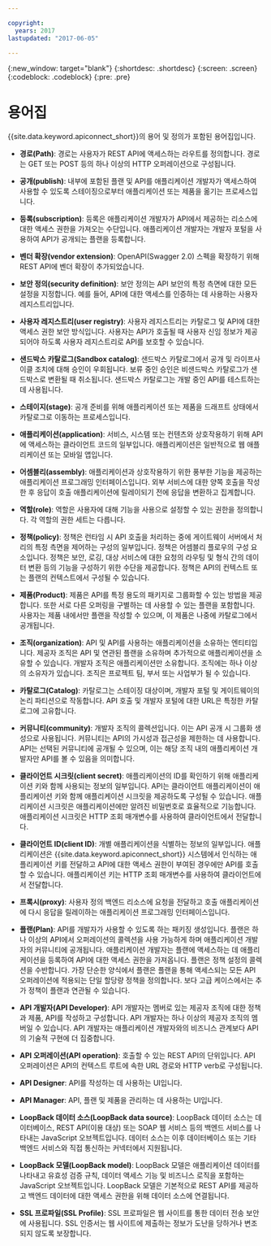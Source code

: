 ```yaml
---

copyright:
  years: 2017
lastupdated: "2017-06-05"

---
```


{:new_window: target="blank"}
{:shortdesc: .shortdesc}
{:screen: .screen}
{:codeblock: .codeblock}
{:pre: .pre}

# 용어집

{{site.data.keyword.apiconnect_short}}의 용어 및 정의가 포함된 용어집입니다.

- **경로(Path)**: 경로는 사용자가 REST API에 액세스하는 라우트를 정의합니다. 경로는 GET 또는 POST 등의 하나 이상의 HTTP 오퍼레이션으로 구성됩니다.

- **공개(publish)**: 내부에 포함된 플랜 및 API를 애플리케이션 개발자가 액세스하여 사용할 수 있도록 스테이징으로부터 애플리케이션 또는 제품을 옮기는 프로세스입니다.

- **등록(subscription)**: 등록은 애플리케이션 개발자가 API에서 제공하는 리소스에 대한 액세스 권한을 가져오는 수단입니다. 애플리케이션 개발자는 개발자 포털을 사용하여 API가 공개되는 플랜을 등록합니다.

- **벤더 확장(vendor extension)**:  OpenAPI(Swagger 2.0) 스펙을 확장하기 위해 REST API에 벤더 확장이 추가되었습니다.

- **보안 정의(security definition)**: 보안 정의는 API 보안의 특정 측면에 대한 모든 설정을 지정합니다. 예를 들어, API에 대한 액세스를 인증하는 데 사용하는 사용자 레지스트리입니다.

- **사용자 레지스트리(user registry)**: 사용자 레지스트리는 카탈로그 및 API에 대한 액세스 권한 보안 방식입니다. 사용자는 API가 호출될 때 사용자 신임 정보가 제공되어야 하도록 사용자 레지스트리로 API를 보호할 수 있습니다.

- **샌드박스 카탈로그(Sandbox catalog)**: 샌드박스 카탈로그에서 공개 및 라이프사이클 조치에 대해 승인이 우회됩니다. 보류 중인 승인은 비샌드박스 카탈로그가 샌드박스로 변환될 때 취소됩니다. 샌드박스 카탈로그는 개발 중인 API를 테스트하는 데 사용됩니다.

- **스테이지(stage)**: 공개 준비를 위해 애플리케이션 또는 제품을 드래프트 상태에서 카탈로그로 이동하는 프로세스입니다.

- **애플리케이션(application)**: 서비스, 시스템 또는 컨텐츠와 상호작용하기 위해 API에 액세스하는 클라이언트 코드의 일부입니다. 애플리케이션은 일반적으로 웹 애플리케이션 또는 모바일 앱입니다.

- **어셈블리(assembly)**: 애플리케이션과 상호작용하기 위한 풍부한 기능을 제공하는 애플리케이션 프로그래밍 인터페이스입니다. 외부 서비스에 대한 양쪽 호출을 작성한 후 응답이 호출 애플리케이션에 릴레이되기 전에 응답을 변환하고 집계합니다.

- **역할(role)**: 역할은 사용자에 대해 기능을 사용으로 설정할 수 있는 권한을 정의합니다. 각 역할의 권한 세트는 다릅니다.

- **정책(policy)**: 정책은 런타임 시 API 호출을 처리하는 중에 게이트웨이 서버에서 처리의 특정 측면을 제어하는 구성의 일부입니다. 정책은 어셈블리 플로우의 구성 요소입니다. 정책은 보안, 로깅, 대상 서비스에 대한 요청의 라우팅 및 형식 간의 데이터 변환 등의 기능을 구성하기 위한 수단을
제공합니다. 정책은 API의 컨텍스트 또는 플랜의 컨텍스트에서 구성될 수 있습니다.

- **제품(Product)**: 제품은 API를 특정 용도의 패키지로 그룹화할 수 있는 방법을 제공합니다. 또한 서로 다른 오퍼링을 구별하는 데 사용할 수 있는 플랜을 포함합니다. 사용자는 제품 내에서만 플랜을 작성할 수 있으며, 이 제품은 나중에 카탈로그에서 공개됩니다.

- **조직(organization)**: API 및 API를 사용하는 애플리케이션을 소유하는 엔티티입니다. 제공자 조직은 API 및 연관된 플랜을 소유하며 추가적으로 애플리케이션을 소유할 수 있습니다. 개발자 조직은 애플리케이션만 소유합니다. 조직에는 하나 이상의 소유자가 있습니다. 조직은 프로젝트 팀, 부서 또는 사업부가 될 수 있습니다.

- **카탈로그(Catalog)**: 카탈로그는 스테이징 대상이며, 개발자 포털 및 게이트웨이의 논리 파티션으로 작동합니다. API 호출 및 개발자 포털에 대한 URL은 특정한 카탈로그에 고유합니다.

- **커뮤니티(community)**: 개발자 조직의 콜렉션입니다. 이는 API 공개 시 그룹화 생성으로 사용됩니다. 커뮤니티는 API의 가시성과 접근성을 제한하는 데 사용합니다. API는 선택된 커뮤니티에 공개될 수 있으며, 이는 해당 조직 내의 애플리케이션 개발자만 API를 볼 수 있음을 의미합니다.

- **클라이언트 시크릿(client secret)**: 애플리케이션의 ID를 확인하기 위해 애플리케이션 키와 함께 사용되는 정보의 일부입니다. API는 클라이언트 애플리케이션이 애플리케이션 키와 함께 애플리케이션 시크릿을 제공하도록 구성될 수 있습니다. 애플리케이션 시크릿은 애플리케이션에만 알려진 비밀번호로 효율적으로 기능합니다. 애플리케이션 시크릿은 HTTP 조회 매개변수를 사용하여 클라이언트에서 전달합니다.

- **클라이언트 ID(client ID)**: 개별 애플리케이션을 식별하는 정보의 일부입니다. 애플리케이션은 {{site.data.keyword.apiconnect_short}} 시스템에서 인식하는 애플리케이션 키를 전달하고 API에 대한 액세스 권한이 부여된 경우에만 API를 호출할 수 있습니다. 애플리케이션 키는 HTTP 조회 매개변수를 사용하여 클라이언트에서 전달합니다.

- **프록시(proxy)**: 사용자 정의 백엔드 리소스에 요청을 전달하고 호출 애플리케이션에 다시 응답을 릴레이하는 애플리케이션 프로그래밍 인터페이스입니다.

- **플랜(Plan)**: API를 개발자가 사용할 수 있도록 하는 패키징 생성입니다. 플랜은 하나 이상의 API에서 오퍼레이션의 콜렉션을 사용 가능하게 하며 애플리케이션 개발자의 커뮤니티에 공개됩니다. 애플리케이션 개발자는 플랜에 액세스하는 데 애플리케이션을 등록하여 API에 대한 액세스 권한을 가져옵니다. 플랜은 정책 설정의 콜렉션을 수반합니다. 가장 단순한 양식에서 플랜은 플랜을 통해 액세스되는 모든 API 오퍼레이션에 적용되는 단일 할당량 정책을 정의합니다. 보다 고급 케이스에서는 추가 정책이 플랜과 연관될 수 있습니다.

- **API 개발자(API Developer)**: API 개발자는 멤버로 있는 제공자 조직에 대한 정책과 제품, API를 작성하고 구성합니다. API 개발자는 하나 이상의 제공자 조직의 멤버일 수 있습니다. API 개발자는 애플리케이션 개발자와의 비즈니스 관계보다 API의 기술적 구현에 더 집중합니다.

- **API 오퍼레이션(API operation)**: 호출할 수 있는 REST API의 단위입니다. API 오퍼레이션은 API의 컨텍스트 루트에 속한 URL 경로와 HTTP verb로 구성됩니다.

- **API Designer**: API를 작성하는 데 사용하는 UI입니다.

- **API Manager**: API, 플랜 및 제품을 관리하는 데 사용하는 UI입니다.

- **LoopBack 데이터 소스(LoopBack data source)**: LoopBack 데이터 소스는 데이터베이스, REST API(이용 대상) 또는 SOAP 웹 서비스 등의 백엔드 서비스를 나타내는 JavaScript 오브젝트입니다. 데이터 소스는 이후 데이터베이스 또는 기타 백엔드 서비스와 직접 통신하는 커넥터에서 지원됩니다.

- **LoopBack 모델(LoopBack model)**: LoopBack 모델은 애플리케이션 데이터를 나타내고 유효성 검증 규칙, 데이터 액세스 기능 및 비즈니스 로직을 포함하는 JavaScript 오브젝트입니다. LoopBack 모델은 기본적으로 REST API를 제공하고 백엔드 데이터에 대한 액세스 권한을 위해 데이터 소스에 연결됩니다.

- **SSL 프로파일(SSL Profile)**: SSL 프로파일은 웹 사이트를 통한 데이터 전송 보안에 사용됩니다. SSL 인증서는 웹 사이트에 제출하는 정보가 도난을 당하거나 변조되지 않도록 보장합니다.
